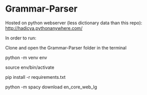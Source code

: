 # Grammar-Parser

Hosted on python webserver (less dictionary data than this repo): http://hadicya.pythonanywhere.com/

In order to run:

Clone and open the Grammar-Parser folder in the terminal

python -m venv env

source env/bin/activate

pip install -r requirements.txt

python -m spacy download en_core_web_lg
